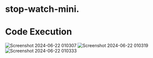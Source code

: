 # stop-watch-mini.
# Code Execution
![Screenshot 2024-06-22 010307](https://github.com/bhavanaeslavath/Stop-Watch/assets/171484363/d92c8476-4edf-41f4-99c0-b3b5b9c8c819)
![Screenshot 2024-06-22 010319](https://github.com/bhavanaeslavath/Stop-Watch/assets/171484363/bfa38bf0-7dc5-44df-acd2-fc937d394e6c)
![Screenshot 2024-06-22 010333](https://github.com/bhavanaeslavath/Stop-Watch/assets/171484363/30eb128b-6230-48b0-bdff-1150cb5f120a)

